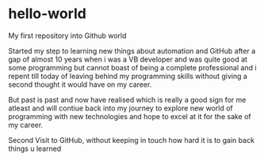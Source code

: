 # hello-world
My first repository into Github world


Started my step to learning new things about automation and GitHub after a gap of almost 10 years when i was a VB developer and was quite good at some programming but cannot boast of being a complete professional and i repent till today of leaving behind my programming skills without giving a second thought it would have on my career.

But past is past and now have realised which is really a good sign for me atleast and will contiue back into my journey to explore new world of programming with new technologies and hope to excel at it for the sake of my career.

Second Visit to GitHub, without keeping in touch how hard it is to gain back things u learned 
